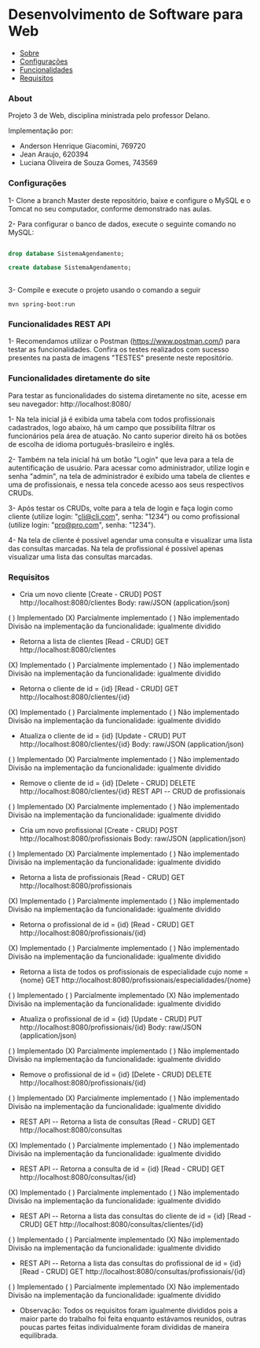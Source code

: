 # Desenvolvimento de Software para Web
 * [Sobre](#About)
 * [Configurações](#Configurações)
 * [Funcionalidades](#Funcionalidades)
 * [Requisitos](#Requisitos)
 
### About
 
Projeto 3 de Web, disciplina ministrada pelo professor Delano.

Implementação por:
  - Anderson Henrique Giacomini, 769720
  - Jean Araujo, 620394
  - Luciana Oliveira de Souza Gomes, 743569
  
### Configurações 

1- Clone a branch Master deste repositório, baixe e configure o MySQL e o Tomcat no seu computador, conforme demonstrado nas aulas. 

2- Para configurar o banco de dados, execute o seguinte comando no MySQL:

```sql 

drop database SistemaAgendamento;

create database SistemaAgendamento;
 
 ```
 
 3- Compile e execute o projeto usando o comando a seguir
 
 ```
 mvn spring-boot:run
 ```
 
 ### Funcionalidades REST API
 
 1- Recomendamos utilizar o Postman (https://www.postman.com/) para testar as funcionalidades.
 Confira os testes realizados com sucesso presentes na pasta de imagens "TESTES" presente neste repositório.

 
 ### Funcionalidades diretamente do site
 
 Para testar as funcionalidades do sistema diretamente no site, acesse em seu navegador: http://localhost:8080/
 
 1- Na tela inicial já é exibida uma tabela com todos profissionais cadastrados, logo abaixo, há um campo que possibilita filtrar os funcionários pela área de atuação. No canto superior direito há os botões de escolha de idioma português-brasileiro e inglês.
 
 2- Também na tela inicial há um botão "Login" que leva para a tela de autentificação de usuário. Para acessar como administrador, utilize login e senha "admin", na tela de administrador é exibido uma tabela de clientes e uma de profissionais, e nessa tela concede acesso aos seus respectivos CRUDs.

 3- Após testar os CRUDs, volte para a tela de login e faça login como cliente (utilize login: "cli@cli.com", senha: "1234") ou como profissional (utilize login: "pro@pro.com", senha: "1234").
 
 4- Na tela de cliente é possivel agendar uma consulta e visualizar uma lista das consultas marcadas. Na tela de profissional é possivel apenas visualizar uma lista das consultas marcadas.
 
 ### Requisitos

- Cria um novo cliente [Create - CRUD]
POST http://localhost:8080/clientes
Body: raw/JSON (application/json)

( ) Implementado (X) Parcialmente implementado ( ) Não implementado
Divisão na implementação da funcionalidade: igualmente dividido

- Retorna a lista de clientes [Read - CRUD]
GET http://localhost:8080/clientes

(X) Implementado ( ) Parcialmente implementado ( ) Não implementado
Divisão na implementação da funcionalidade: igualmente dividido

- Retorna o cliente de id = {id} [Read - CRUD]
GET http://localhost:8080/clientes/{id}

(X) Implementado ( ) Parcialmente implementado ( ) Não implementado
Divisão na implementação da funcionalidade: igualmente dividido

- Atualiza o cliente de id = {id} [Update - CRUD]
PUT http://localhost:8080/clientes/{id}
Body: raw/JSON (application/json)

( ) Implementado (X) Parcialmente implementado ( ) Não implementado
Divisão na implementação da funcionalidade: igualmente dividido

- Remove o cliente de id = {id} [Delete - CRUD]
DELETE http://localhost:8080/clientes/{id}
REST API -- CRUD de profissionais

( ) Implementado (X) Parcialmente implementado ( ) Não implementado
Divisão na implementação da funcionalidade: igualmente dividido

- Cria um novo profissional [Create - CRUD]
POST http://localhost:8080/profissionais
Body: raw/JSON (application/json)

( ) Implementado (X) Parcialmente implementado ( ) Não implementado
Divisão na implementação da funcionalidade: igualmente dividido

- Retorna a lista de profissionais [Read - CRUD]
GET http://localhost:8080/profissionais

(X) Implementado ( ) Parcialmente implementado ( ) Não implementado
Divisão na implementação da funcionalidade: igualmente dividido

- Retorna o profissional de id = {id} [Read - CRUD]
GET http://localhost:8080/profissionais/{id}

(X) Implementado ( ) Parcialmente implementado ( ) Não implementado
Divisão na implementação da funcionalidade: igualmente dividido

- Retorna a lista de todos os profissionais de especialidade cujo nome = {nome}
GET http://localhost:8080/profissionais/especialidades/{nome}

( ) Implementado ( ) Parcialmente implementado (X) Não implementado
Divisão na implementação da funcionalidade: igualmente dividido

- Atualiza o profissional de id = {id} [Update - CRUD]
PUT http://localhost:8080/profissionais/{id}
Body: raw/JSON (application/json)

( ) Implementado (X) Parcialmente implementado ( ) Não implementado
Divisão na implementação da funcionalidade: igualmente dividido

- Remove o profissional de id = {id} [Delete - CRUD]
DELETE http://localhost:8080/profissionais/{id}

( ) Implementado (X) Parcialmente implementado ( ) Não implementado
Divisão na implementação da funcionalidade: igualmente dividido

- REST API -- Retorna a lista de consultas [Read - CRUD]
GET http://localhost:8080/consultas

(X) Implementado ( ) Parcialmente implementado ( ) Não implementado
Divisão na implementação da funcionalidade: igualmente dividido

- REST API -- Retorna a consulta de id = {id} [Read - CRUD]
GET http://localhost:8080/consultas/{id}

(X) Implementado ( ) Parcialmente implementado ( ) Não implementado
Divisão na implementação da funcionalidade: igualmente dividido

- REST API -- Retorna a lista das consultas do cliente de id = {id} [Read - CRUD]
GET http://localhost:8080/consultas/clientes/{id}

( ) Implementado ( ) Parcialmente implementado (X) Não implementado
Divisão na implementação da funcionalidade: igualmente dividido

- REST API -- Retorna a lista das consultas do profissional de id = {id} [Read - CRUD]
GET http://localhost:8080/consultas/profissionais/{id}

( ) Implementado ( ) Parcialmente implementado (X) Não implementado
Divisão na implementação da funcionalidade: igualmente dividido
 

- Observação: Todos os requisitos foram igualmente divididos pois a maior parte do trabalho foi feita enquanto estávamos reunidos, outras poucas partes feitas individualmente foram divididas de maneira equilibrada.
